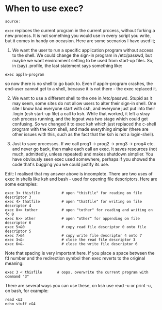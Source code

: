 # When to use exec?

`source: `

`exec` replaces the current program in the current process, without forking a new process. It is not something you would use in every script you write, but it comes in handy on occasion. Here are some scenarios I have used it;

1. We want the user to run a specific application program without access to the shell. We could change the sign-in program in /etc/passwd, but maybe we want environment setting to be used from start-up files. So, in (say) .profile, the last statement says something like:

`exec appln-program`

so now there is no shell to go back to. Even if appln-program crashes, the end-user cannot get to a shell, because it is not there - the exec replaced it.

2. We want to use a different shell to the one in /etc/passwd. Stupid as it may seem, some sites do not allow users to alter their sign-in shell. One site I know had everyone start with csh, and everyone just put into their .login (csh start-up file) a call to ksh. While that worked, it left a stray csh process running, and the logout was two stage which could get confusing. So we changed it to exec ksh which just replaced the c-shell program with the korn shell, and made everything simpler (there are other issues with this, such as the fact that the ksh is not a login-shell).

3. Just to save processes. If we call prog1 -> prog2 -> prog3 -> prog4 etc. and never go back, then make each call an exec. It saves resources (not much, admittedly, unless repeated) and makes shutdown simplier.
You have obviously seen exec used somewhere, perhaps if you showed the code that's bugging you we could justify its use.

Edit: I realised that my answer above is incomplete. There are two uses of exec in shells like ksh and bash - used for opening file descriptors. Here are some examples:

```
exec 3< thisfile          # open "thisfile" for reading on file descriptor 3
exec 4> thatfile          # open "thatfile" for writing on file descriptor 4
exec 8<> tother           # open "tother" for reading and writing on fd 8
exec 6>> other            # open "other" for appending on file descriptor 6
exec 5<&0                 # copy read file descriptor 0 onto file descriptor 5
exec 7>&4                 # copy write file descriptor 4 onto 7
exec 3<&-                 # close the read file descriptor 3
exec 6>&-                 # close the write file descriptor 6
```

Note that spacing is very important here. If you place a space between the fd number and the redirection symbol then exec reverts to the original meaning:


`exec 3 < thisfile       # oops, overwrite the current program with command "3"`

There are several ways you can use these, on ksh use read -u or print -u, on bash, for example:

```
read <&3
echo stuff >&4
```